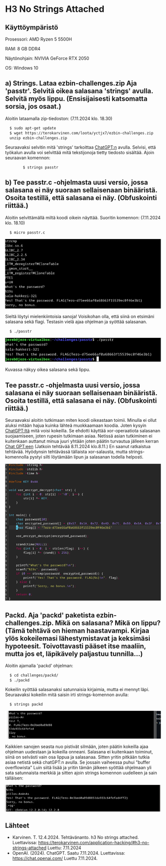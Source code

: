 # H3 No Strings Attached

## Käyttöympäristö

Prosessori: AMD Ryzen 5 5500H

RAM: 8 GB DDR4

Näytönohjain: NVIVIA GeForce RTX 2050

OS: Windows 10

## a) Strings. Lataa ezbin-challenges.zip Aja 'passtr'. Selvitä oikea salasana 'strings' avulla. Selvitä myös lippu. (Ensisijaisesti katsomatta sorsia, jos osaat.) 

Aloitin lataamalla zip-tiedoston: (7.11.2024 klo. 18.30)

      $ sudo apt-get update
      $ wget https://terokarvinen.com/loota/yctjx7/ezbin-challenges.zip
      unzip ezbin-challenges.zip

Seuraavaksi selvitin mitä 'strings' tarkoittaa [ChatGPT:n](https://chatgpt.com/) avulla. Selvisi, että työkalun avulla voi selvittää mitä tekstijonoja tietty tiedosto sisältää. Ajoin seuraavan komennon: 

            $ strings passtr

## b) Tee passtr.c -ohjelmasta uusi versio, jossa salasana ei näy suoraan sellaisenaan binääristä. Osoita testillä, että salasana ei näy. (Obfuskointi riittää.) 

Aloitin selvittämällä miltä koodi oikein näyttää. Suoritin komennon: (7.11.2024 klo. 18.10)

      $ micro passtr.c


![Strings](Kuvat/strings2.png)

Sieltä löytyi mielenkiintoisia sanoja! Voisikohan olla, että siinä on etsimäni salasana sekä flagi. Testasin vielä ajaa ohjelman ja syöttää salasanan.

      $ ./passtr

![salahakkeri](Kuvat/salahakkeri.png)

Kuvassa näkyy oikea salasana sekä lippu.

## Tee passtr.c -ohjelmasta uusi versio, jossa salasana ei näy suoraan sellaisenaan binääristä. Osoita testillä, että salasana ei näy. (Obfuskointi riittää.) 

Seuraavaksi aloitin tutkimaan miten koodi oikeastaan toimii. Minulla ei ollut aluksi mitään hajua kuinka lähteä muokkaamaan koodia. Joten kysyin [ChatGPT:ltä](https://chat.openai.com/) mitä voisi kokeilla. Se ehdotti käyttää xor-operaatiota salasanan suojaamiseen, joten rupesin tutkimaan asiaa. Netissä asian tutkiminen ei kuitenkaan auttanut minua juuri yhtään joten päätin turvautua jälleen kerran [Chat GPT:een](https://chat.openai.com/) (Jatkoin tehtävää 8.11.2024 klo.8.11.) En saanut ratkaistua tehtävää. Hyödynsin tehtävässä tällaista xor-salausta, mutta strings-komennolla pystyi silti löytämään lipun ja salasanan todella helposti.

![korjaus](Kuvat/Korjaus.png)

##  Packd. Aja 'packd' paketista ezbin-challenges.zip. Mikä on salasana? Mikä on lippu? (Tämä tehtävä on hieman haastavampi. Kirjaa ylös kokeilemasi lähestymistavat ja keksimäsi hypoteesit. Toivottavasti pääset itse maaliin, mutta jos et, läpikävely paljastuu tunnilla...) 

Aloitin ajamalla 'packd' ohjelman:

      $ cd challenges/packd/
      $ ./packd
      
Kokeilin syöttää salasanaksi satunnaisia kirjaimia, mutta ei mennyt läpi. Seuraavaksi kokeilin mitä saisin irti strings-komennon avulla:

      $ strings packd

![flag?](Kuvat/flagi.png) 

Kaikkien sanojen seasta nuo pistivät silmään, joten päätin kokeilla ajaa ohjelman uudestaan ja kokeilla onneani. Salasana ei kuitenkaan toiminut, siinä on selvästi vain osa lippua ja salasanaa. Sitten yritin pitkään tutkia asiaa netistä sekä chatGPT:n avulla. Se jossain vaiheessa puhui "buffer overflowista" Luin siitä lisää ja yritin tämän jälkeen syöttää ohjelmaan yli sata satunnaista merkkiä ja sitten ajoin strings komennon uudelleen ja sain tälläisen: 

![Ananas?](Kuvat/Ananas.png)

## Lähteet

- Karvinen. T. 12.4.2024. Tehtävänanto. h3 No strings attached. Luettavissa: https://terokarvinen.com/application-hacking/#h3-no-strings-attached Luettu: 7.11.2024
- OpenAI. (2024). ChatGPT. Saatu 7.11.2024. Luettavissa: https://chat.openai.com/ Luettu 7.11.2024.
